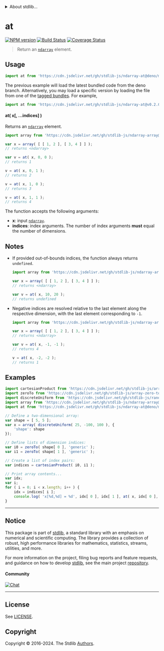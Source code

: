 <!--

@license Apache-2.0

Copyright (c) 2024 The Stdlib Authors.

Licensed under the Apache License, Version 2.0 (the "License");
you may not use this file except in compliance with the License.
You may obtain a copy of the License at

   http://www.apache.org/licenses/LICENSE-2.0

Unless required by applicable law or agreed to in writing, software
distributed under the License is distributed on an "AS IS" BASIS,
WITHOUT WARRANTIES OR CONDITIONS OF ANY KIND, either express or implied.
See the License for the specific language governing permissions and
limitations under the License.

-->


<details>
  <summary>
    About stdlib...
  </summary>
  <p>We believe in a future in which the web is a preferred environment for numerical computation. To help realize this future, we've built stdlib. stdlib is a standard library, with an emphasis on numerical and scientific computation, written in JavaScript (and C) for execution in browsers and in Node.js.</p>
  <p>The library is fully decomposable, being architected in such a way that you can swap out and mix and match APIs and functionality to cater to your exact preferences and use cases.</p>
  <p>When you use stdlib, you can be absolutely certain that you are using the most thorough, rigorous, well-written, studied, documented, tested, measured, and high-quality code out there.</p>
  <p>To join us in bringing numerical computing to the web, get started by checking us out on <a href="https://github.com/stdlib-js/stdlib">GitHub</a>, and please consider <a href="https://opencollective.com/stdlib">financially supporting stdlib</a>. We greatly appreciate your continued support!</p>
</details>

# at

[![NPM version][npm-image]][npm-url] [![Build Status][test-image]][test-url] [![Coverage Status][coverage-image]][coverage-url] <!-- [![dependencies][dependencies-image]][dependencies-url] -->

> Return an [`ndarray`][@stdlib/ndarray/ctor] element.

<!-- Section to include introductory text. Make sure to keep an empty line after the intro `section` element and another before the `/section` close. -->

<section class="intro">

</section>

<!-- /.intro -->

<!-- Package usage documentation. -->



<section class="usage">

## Usage

```javascript
import at from 'https://cdn.jsdelivr.net/gh/stdlib-js/ndarray-at@deno/mod.js';
```
The previous example will load the latest bundled code from the deno branch. Alternatively, you may load a specific version by loading the file from one of the [tagged bundles](https://github.com/stdlib-js/ndarray-at/tags). For example,

```javascript
import at from 'https://cdn.jsdelivr.net/gh/stdlib-js/ndarray-at@v0.2.0-deno/mod.js';
```

#### at( x\[, ...indices] )

Returns an [`ndarray`][@stdlib/ndarray/ctor] element.

```javascript
import array from 'https://cdn.jsdelivr.net/gh/stdlib-js/ndarray-array@deno/mod.js';

var x = array( [ [ 1, 2 ], [ 3, 4 ] ] );
// returns <ndarray>

var v = at( x, 0, 0 );
// returns 1

v = at( x, 0, 1 );
// returns 2

v = at( x, 1, 0 );
// returns 3

v = at( x, 1, 1 );
// returns 4
```

The function accepts the following arguments:

-   **x**: input [`ndarray`][@stdlib/ndarray/ctor].
-   **indices**: index arguments. The number of index arguments **must** equal the number of dimensions.

</section>

<!-- /.usage -->

<!-- Package usage notes. Make sure to keep an empty line after the `section` element and another before the `/section` close. -->

<section class="notes">

## Notes

-   If provided out-of-bounds indices, the function always returns `undefined`.

    ```javascript
    import array from 'https://cdn.jsdelivr.net/gh/stdlib-js/ndarray-array@deno/mod.js';

    var x = array( [ [ 1, 2 ], [ 3, 4 ] ] );
    // returns <ndarray>

    var v = at( x, 10, 20 );
    // returns undefined
    ```

-   Negative indices are resolved relative to the last element along the respective dimension, with the last element corresponding to `-1`.

    ```javascript
    import array from 'https://cdn.jsdelivr.net/gh/stdlib-js/ndarray-array@deno/mod.js';

    var x = array( [ [ 1, 2 ], [ 3, 4 ] ] );
    // returns <ndarray>

    var v = at( x, -1, -1 );
    // returns 4

    v = at( x, -2, -2 );
    // returns 1
    ```

</section>

<!-- /.notes -->

<!-- Package usage examples. -->

<section class="examples">

## Examples

<!-- eslint no-undef: "error" -->

<!-- eslint-disable new-cap -->

```javascript
import cartesianProduct from 'https://cdn.jsdelivr.net/gh/stdlib-js/array-cartesian-product@deno/mod.js';
import zeroTo from 'https://cdn.jsdelivr.net/gh/stdlib-js/array-zero-to@deno/mod.js';
import discreteUniform from 'https://cdn.jsdelivr.net/gh/stdlib-js/random-array-discrete-uniform@deno/mod.js';
import array from 'https://cdn.jsdelivr.net/gh/stdlib-js/ndarray-array@deno/mod.js';
import at from 'https://cdn.jsdelivr.net/gh/stdlib-js/ndarray-at@deno/mod.js';

// Define a two-dimensional array:
var shape = [ 5, 5 ];
var x = array( discreteUniform( 25, -100, 100 ), {
    'shape': shape
});

// Define lists of dimension indices:
var i0 = zeroTo( shape[ 0 ], 'generic' );
var i1 = zeroTo( shape[ 1 ], 'generic' );

// Create a list of index pairs:
var indices = cartesianProduct( i0, i1 );

// Print array contents...
var idx;
var i;
for ( i = 0; i < x.length; i++ ) {
    idx = indices[ i ];
    console.log( 'x[%d,%d] = %d', idx[ 0 ], idx[ 1 ], at( x, idx[ 0 ], idx[ 1 ] ) );
}
```

</section>

<!-- /.examples -->

<!-- Section to include cited references. If references are included, add a horizontal rule *before* the section. Make sure to keep an empty line after the `section` element and another before the `/section` close. -->

<section class="references">

</section>

<!-- /.references -->

<!-- Section for related `stdlib` packages. Do not manually edit this section, as it is automatically populated. -->

<section class="related">

</section>

<!-- /.related -->

<!-- Section for all links. Make sure to keep an empty line after the `section` element and another before the `/section` close. -->


<section class="main-repo" >

* * *

## Notice

This package is part of [stdlib][stdlib], a standard library with an emphasis on numerical and scientific computing. The library provides a collection of robust, high performance libraries for mathematics, statistics, streams, utilities, and more.

For more information on the project, filing bug reports and feature requests, and guidance on how to develop [stdlib][stdlib], see the main project [repository][stdlib].

#### Community

[![Chat][chat-image]][chat-url]

---

## License

See [LICENSE][stdlib-license].


## Copyright

Copyright &copy; 2016-2024. The Stdlib [Authors][stdlib-authors].

</section>

<!-- /.stdlib -->

<!-- Section for all links. Make sure to keep an empty line after the `section` element and another before the `/section` close. -->

<section class="links">

[npm-image]: http://img.shields.io/npm/v/@stdlib/ndarray-at.svg
[npm-url]: https://npmjs.org/package/@stdlib/ndarray-at

[test-image]: https://github.com/stdlib-js/ndarray-at/actions/workflows/test.yml/badge.svg?branch=v0.2.0
[test-url]: https://github.com/stdlib-js/ndarray-at/actions/workflows/test.yml?query=branch:v0.2.0

[coverage-image]: https://img.shields.io/codecov/c/github/stdlib-js/ndarray-at/main.svg
[coverage-url]: https://codecov.io/github/stdlib-js/ndarray-at?branch=main

<!--

[dependencies-image]: https://img.shields.io/david/stdlib-js/ndarray-at.svg
[dependencies-url]: https://david-dm.org/stdlib-js/ndarray-at/main

-->

[chat-image]: https://img.shields.io/gitter/room/stdlib-js/stdlib.svg
[chat-url]: https://app.gitter.im/#/room/#stdlib-js_stdlib:gitter.im

[stdlib]: https://github.com/stdlib-js/stdlib

[stdlib-authors]: https://github.com/stdlib-js/stdlib/graphs/contributors

[umd]: https://github.com/umdjs/umd
[es-module]: https://developer.mozilla.org/en-US/docs/Web/JavaScript/Guide/Modules

[deno-url]: https://github.com/stdlib-js/ndarray-at/tree/deno
[deno-readme]: https://github.com/stdlib-js/ndarray-at/blob/deno/README.md
[umd-url]: https://github.com/stdlib-js/ndarray-at/tree/umd
[umd-readme]: https://github.com/stdlib-js/ndarray-at/blob/umd/README.md
[esm-url]: https://github.com/stdlib-js/ndarray-at/tree/esm
[esm-readme]: https://github.com/stdlib-js/ndarray-at/blob/esm/README.md
[branches-url]: https://github.com/stdlib-js/ndarray-at/blob/main/branches.md

[stdlib-license]: https://raw.githubusercontent.com/stdlib-js/ndarray-at/main/LICENSE

[@stdlib/ndarray/ctor]: https://github.com/stdlib-js/ndarray-ctor/tree/deno

</section>

<!-- /.links -->
